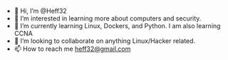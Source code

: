 - 👋 Hi, I’m @Heff32
- 👀 I’m interested in learning more about computers and security. 
- 🌱 I’m currently learning Linux, Dockers, and Python. I am also learning CCNA
- 💞️ I’m looking to collaborate on anything Linux/Hacker related.
- 📫 How to reach me heff32@gmail.com

<!---
Heff32/Heff32 is a ✨ special ✨ repository because its `README.md` (this file) appears on your GitHub profile.
You can click the Preview link to take a look at your changes.
--->
